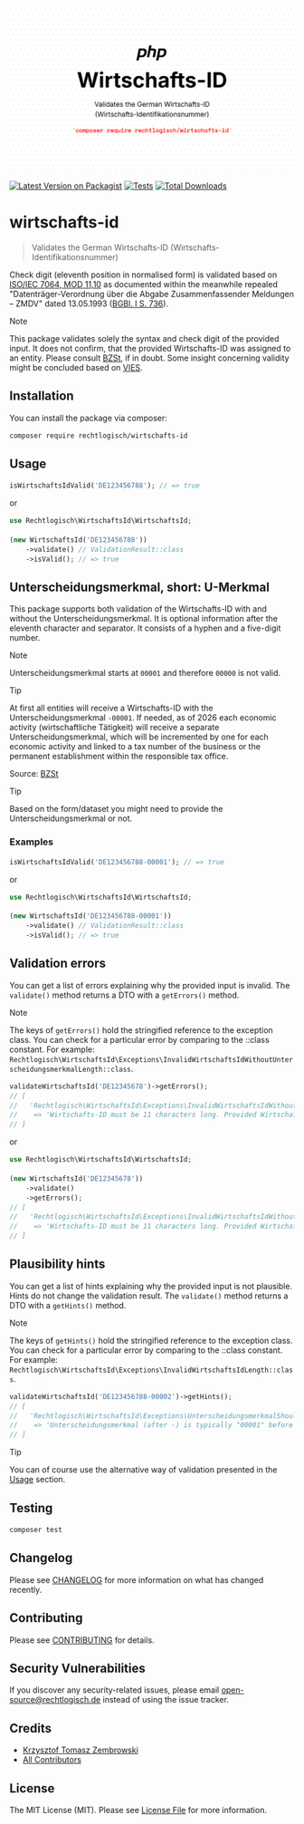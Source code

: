 ![Recht logisch Wirtschafts-ID banner image](rechtlogisch-wirtschafts-id-banner.png)

[![Latest Version on Packagist](https://img.shields.io/packagist/v/rechtlogisch/wirtschafts-id.svg?style=flat-square)](https://packagist.org/packages/rechtlogisch/wirtschafts-id)
[![Tests](https://github.com/rechtlogisch/wirtschafts-id/actions/workflows/run-tests.yml/badge.svg?branch=main)](https://github.com/rechtlogisch/wirtschafts-id/actions/workflows/run-tests.yml)
[![Total Downloads](https://img.shields.io/packagist/dt/rechtlogisch/wirtschafts-id.svg?style=flat-square)](https://packagist.org/packages/rechtlogisch/wirtschafts-id)

# wirtschafts-id

> Validates the German Wirtschafts-ID (Wirtschafts-Identifikationsnummer)

Check digit (eleventh position in normalised form) is validated based on [ISO/IEC 7064, MOD 11,10](https://www.iso.org/standard/31531.html) as documented within the meanwhile repealed "Datenträger-Verordnung über die Abgabe Zusammenfassender Meldungen – ZMDV" dated 13.05.1993 ([BGBl. I S. 736](https://www.bgbl.de/xaver/bgbl/start.xav?start=%2F%2F*%5B%40attr_id%3D%27bgbl193s0726.pdf%27%5D#__bgbl__%2F%2F*%5B%40attr_id%3D%27bgbl193s0726.pdf%27%5D__1720528216746)).

> [!NOTE]
> This package validates solely the syntax and check digit of the provided input. It does not confirm, that the provided Wirtschafts-ID was assigned to an entity. Please consult [BZSt](https://www.bzst.de/DE/Unternehmen/Identifikationsnummern/Wirtschafts-Identifikationsnummer/wirtschaftsidentifikationsnummer_node.html), if in doubt. Some insight concerning validity might be concluded based on [VIES](https://ec.europa.eu/taxation_customs/vies/).

## Installation

You can install the package via composer:

```bash
composer require rechtlogisch/wirtschafts-id
```

## Usage

```php
isWirtschaftsIdValid('DE123456788'); // => true
```

or

```php
use Rechtlogisch\WirtschaftsId\WirtschaftsId;

(new WirtschaftsId('DE123456788'))
    ->validate() // ValidationResult::class
    ->isValid(); // => true
```

## Unterscheidungsmerkmal, short: U-Merkmal

This package supports both validation of the Wirtschafts-ID with and without the Unterscheidungsmerkmal. It is optional information after the eleventh character and separator. It consists of a hyphen and a five-digit number.

> [!NOTE]
> Unterscheidungsmerkmal starts at `00001` and therefore `00000` is not valid. 

> [!TIP]
> At first all entities will receive a Wirtschafts-ID with the Unterscheidungsmerkmal `-00001`. If needed, as of 2026 each economic activity (wirtschaftliche Tätigkeit) will receive a separate Unterscheidungsmerkmal, which will be incremented by one for each economic activity and linked to a tax number of the business or the permanent establishment within the responsible tax office.
> 
> Source: [BZSt](https://www.bzst.de/DE/Unternehmen/Identifikationsnummern/Wirtschafts-Identifikationsnummer/wirtschaftsidentifikationsnummer_node.html#js-toc-entry4)

> [!TIP]
> Based on the form/dataset you might need to provide the Unterscheidungsmerkmal or not.

### Examples

```php
isWirtschaftsIdValid('DE123456788-00001'); // => true
```

or

```php
use Rechtlogisch\WirtschaftsId\WirtschaftsId;

(new WirtschaftsId('DE123456788-00001'))
    ->validate() // ValidationResult::class
    ->isValid(); // => true
```

## Validation errors

You can get a list of errors explaining why the provided input is invalid. The `validate()` method returns a DTO with a `getErrors()` method.

> [!NOTE]
> The keys of `getErrors()` hold the stringified reference to the exception class. You can check for a particular error by comparing to the ::class constant. For example: `Rechtlogisch\WirtschaftsId\Exceptions\InvalidWirtschaftsIdWithoutUnterscheidungsmerkmalLength::class`.

```php
validateWirtschaftsId('DE12345678')->getErrors();
// [
//   'Rechtlogisch\WirtschaftsId\Exceptions\InvalidWirtschaftsIdWithoutUnterscheidungsmerkmalLength'
//    => 'Wirtschafts-ID must be 11 characters long. Provided Wirtschafts-ID is: 10 characters long.',
// ]
```
or

```php
use Rechtlogisch\WirtschaftsId\WirtschaftsId;

(new WirtschaftsId('DE12345678'))
    ->validate()
    ->getErrors();
// [
//   'Rechtlogisch\WirtschaftsId\Exceptions\InvalidWirtschaftsIdWithoutUnterscheidungsmerkmalLength'
//    => 'Wirtschafts-ID must be 11 characters long. Provided Wirtschafts-ID is: 10 characters long.',
// ]
```

## Plausibility hints

You can get a list of hints explaining why the provided input is not plausible. Hints do not change the validation result.  The `validate()` method returns a DTO with a `getHints()` method.

> [!NOTE]
> The keys of `getHints()` hold the stringified reference to the exception class. You can check for a particular error by comparing to the ::class constant. For example: `Rechtlogisch\WirtschaftsId\Exceptions\InvalidWirtschaftsIdLength::class`.

```php
validateWirtschaftsId('DE123456788-00002')->getHints();
// [
//   'Rechtlogisch\WirtschaftsId\Exceptions\UnterscheidungsmerkmalShouldBe00001BeforeYear2026'
//    => 'Unterscheidungsmerkmal (after -) is typically "00001" before year 2026.',
// ]
```

> [!TIP]
> You can of course use the alternative way of validation presented in the [Usage](#usage) section. 

## Testing

```bash
composer test
```

## Changelog

Please see [CHANGELOG](CHANGELOG.md) for more information on what has changed recently.

## Contributing

Please see [CONTRIBUTING](https://github.com/rechtlogisch/.github/blob/main/CONTRIBUTING.md) for details.

## Security Vulnerabilities

If you discover any security-related issues, please email open-source@rechtlogisch.de instead of using the issue tracker.

## Credits

- [Krzysztof Tomasz Zembrowski](https://github.com/zembrowski)
- [All Contributors](../../contributors)

## License

The MIT License (MIT). Please see [License File](LICENSE.md) for more information.

